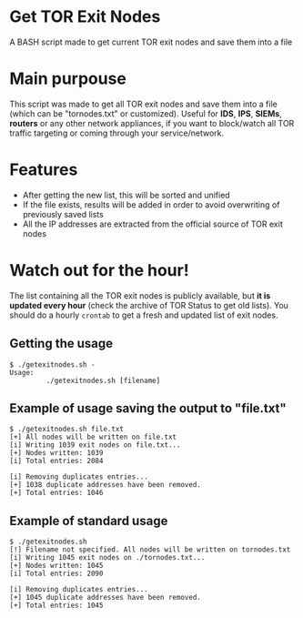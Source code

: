 # Get TOR Exit Nodes
A BASH script made to get current TOR exit nodes and save them into a file

# Main purpouse
This script was made to get all TOR exit nodes and save them into a file (which can be "tornodes.txt" or customized).
Useful for **IDS**, **IPS**, **SIEMs**, **routers** or any other network appliances, if you want to block/watch all TOR traffic targeting or coming through your service/network.

# Features
- After getting the new list, this will be sorted and unified
- If the file exists, results will be added in order to avoid overwriting of previously saved lists
- All the IP addresses are extracted from the official source of TOR exit nodes

# Watch out for the hour!
The list containing all the TOR exit nodes is publicly available, but **it is updated every hour** (check the archive of TOR Status to get old lists).
You should do a hourly `crontab` to get a fresh and updated list of exit nodes.

## Getting the usage

```
$ ./getexitnodes.sh -
Usage:
         ./getexitnodes.sh [filename]
```
## Example of usage saving the output to "file.txt"
```
$ ./getexitnodes.sh file.txt
[+] All nodes will be written on file.txt
[i] Writing 1039 exit nodes on file.txt...
[+] Nodes written: 1039
[i] Total entries: 2084

[i] Removing duplicates entries...
[+] 1038 duplicate addresses have been removed.
[+] Total entries: 1046
```
## Example of standard usage
```
$ ./getexitnodes.sh
[!] Filename not specified. All nodes will be written on tornodes.txt
[i] Writing 1045 exit nodes on ./tornodes.txt...
[+] Nodes written: 1045
[i] Total entries: 2090

[i] Removing duplicates entries...
[+] 1045 duplicate addresses have been removed.
[+] Total entries: 1045
```
